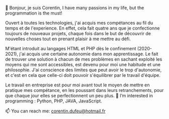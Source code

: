 👋 Bonjour, je suis Corentin,
I have many passions in my life, but the programmation is the must!

Ouvert à toutes les technologies, j'ai acquis mes compétances au fil du temps et de l'experience.
En effet, cela fait quatre ans que je confectionne toujours de nouveaux projets, chaque fois dans le but de découvrir de nouvelles choses tout en prenant plaisir à me mettre au défi.

M'étant introduit au langages HTML et PHP dès le confinement (2020-2021), j'ai acquis une certaine autonomie dans mon apprentissage. 
Le fait de trouver une solution à chacun de mes problèmes en sachant exploité les moyens qui me sont accessibles, est devenu pour moi une habitude et une philosophie.
J'ai conscience des limites que peut avoir le trop d'autonomie, et c'est en cela que celle-ci doit pouvoir s'équilibrer par le travail d'équipe.

Le travail en entreprise est pour moi avant tout le moyen de mettre en pratique mes compétance, en les poussant dans leurs retranchements, pour que chaque jour elles se perfectionnent un peu plus.
👀 I’m interested in programming : Python, PHP, JAVA, JavaScript.

📫 You can reach me: corentin.dufeu@hotmail.fr
